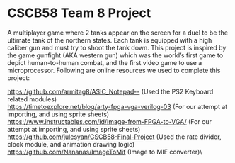 # CSCB58 Team 8 Project

A multiplayer game where 2 tanks appear on the screen for a duel to be the ultimate tank of the northern states. Each tank is equipped with a high caliber gun and must try to shoot the tank down. This project is inspired by the game gunfight (AKA western gun) which was the world’s first game to depict human-to-human combat, and the first video game to use a microprocessor. Following are online resources we used to complete this project:

https://github.com/armitag8/ASIC_Notepad-- (Used the PS2 Keyboard related modules)\
https://timetoexplore.net/blog/arty-fpga-vga-verilog-03 (For our attempt at importing, and using sprite sheets)\
https://www.instructables.com/id/Image-from-FPGA-to-VGA/ (For our attempt at importing, and using sprite sheets)\
https://github.com/julesyan/CSCB58-Final-Project (Used the rate divider, clock module, and animation drawing logic)\
https://github.com/Nananas/ImageToMif (Image to MIF converter)\
